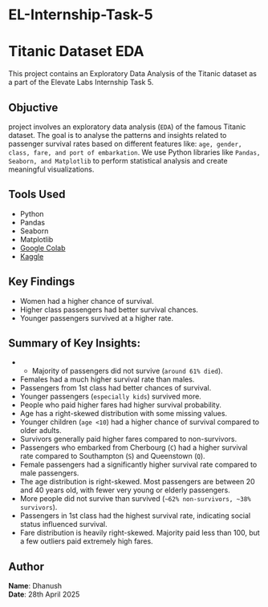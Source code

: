 # EL-Internship-Task-5

# Titanic Dataset EDA
This project contains an Exploratory Data Analysis of the Titanic dataset as a part of the Elevate Labs Internship Task 5.

## Objuctive 
project involves an exploratory data analysis (`EDA`) of the famous Titanic dataset. The goal is to analyse the patterns and insights related to passenger survival rates based on different features like: `age, gender, class, fare, and port of embarkation`.
We use Python libraries like `Pandas, Seaborn, and Matplotlib` to perform statistical analysis and create meaningful visualizations.

## Tools Used
- Python
- Pandas
- Seaborn
- Matplotlib
- [Google Colab](https://colab.research.google.com/drive/1iz3do4YIGtpSBw5iAw3elwMBE6wJV4KM?usp=sharing)
- [Kaggle](https://www.kaggle.com/c/titanic/data?select=train.csv&utm_source=chatgpt.com)

## Key Findings
- Women had a higher chance of survival.
- Higher class passengers had better survival chances.
- Younger passengers survived at a higher rate.
  
## Summary of Key Insights:
- - Majority of passengers did not survive (`around 61% died`).
- Females had a much higher survival rate than males.
- Passengers from 1st class had better chances of survival.
- Younger passengers (`especially kids`) survived more.
- People who paid higher fares had higher survival probability.
- Age has a right-skewed distribution with some missing values.
- Younger children (`age <10`) had a higher chance of survival compared to older adults.
- Survivors generally paid higher fares compared to non-survivors.
- Passengers who embarked from Cherbourg (`C`) had a higher survival rate compared to Southampton (`S`) and Queenstown (`Q`).
- Female passengers had a significantly higher survival rate compared to male passengers.
- The age distribution is right-skewed. Most passengers are between 20 and 40 years old, with fewer very young or elderly passengers.
- More people did not survive than survived (`~62% non-survivors, ~38% survivors`).
- Passengers in 1st class had the highest survival rate, indicating social status influenced survival.
- Fare distribution is heavily right-skewed. Majority paid less than 100, but a few outliers paid extremely high fares.

## Author 
**Name**: Dhanush   
**Date**: 28th April 2025
